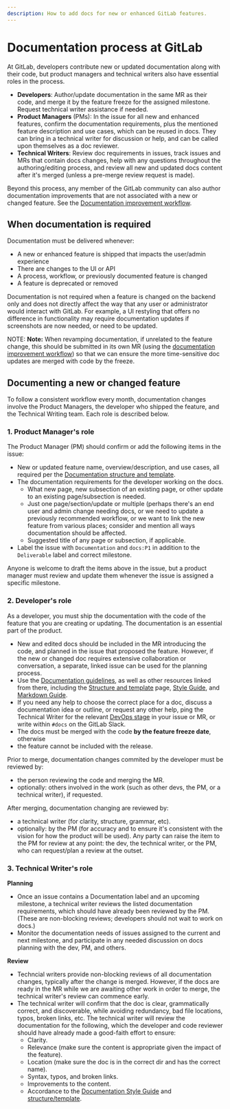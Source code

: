 ```yaml
---
description: How to add docs for new or enhanced GitLab features.
---
```


# Documentation process at GitLab

At GitLab, developers contribute new or updated documentation along with their code, but product managers and technical writers also have essential roles in the process.

- **Developers**: Author/update documentation in the same MR as their code, and
merge it by the feature freeze for the assigned milestone. Request technical writer
assistance if needed.
- **Product Managers** (PMs): In the issue for all new and enhanced features,
confirm the documentation requirements, plus the mentioned feature description
and use cases, which can be reused in docs. They can bring in a technical
writer for discussion or help, and can be called upon themselves as a doc reviewer.
- **Technical Writers**: Review doc requirements in issues, track issues and MRs
that contain docs changes, help with any questions throughout the authoring/editing process,
and review all new and updated docs content after it's merged (unless a pre-merge
review request is made).

Beyond this process, any member of the GitLab community can also author documentation
improvements that are not associated with a new or changed feature. See the [Documentation improvement workflow](improvement-workflow.md).

## When documentation is required

Documentation must be delivered whenever:

- A new or enhanced feature is shipped that impacts the user/admin experience
- There are changes to the UI or API
- A process, workflow, or previously documented feature is changed
- A feature is deprecated or removed

Documentation is not required when a feature is changed on the backend
only and does not directly affect the way that any user or
administrator would interact with GitLab. For example, a UI restyling that offers
no difference in functionality may require documentation updates if screenshots
are now needed, or need to be updated.

NOTE: **Note:**
When revamping documentation, if unrelated to the feature change, this should be submitted
in its own MR (using the [documentation improvement workflow](improvement-workflow.md))
so that we can ensure the more time-sensitive doc updates are merged with code by the freeze.

## Documenting a new or changed feature

To follow a consistent workflow every month, documentation changes
involve the Product Managers, the developer who shipped the feature,
and the Technical Writing team. Each role is described below.

### 1. Product Manager's role

The Product Manager (PM) should confirm or add the following items in the issue:

- New or updated feature name, overview/description, and use cases, all required per the [Documentation structure and template](structure.md).
- The documentation requirements for the developer working on the docs.
  - What new page, new subsection of an existing page, or other update to an existing page/subsection is needed.
  - Just one page/section/update or multiple (perhaps there's an end user and admin change needing docs, or we need to update a previously recommended workflow, or we want to link the new feature from various places; consider and mention all ways documentation should be affected.
  - Suggested title of any page or subsection, if applicable.
- Label the issue with `Documentation` and `docs:P1` in addition to the `Deliverable` label and correct milestone.

Anyone is welcome to draft the items above in the issue, but a product manager must review and update them whenever the issue is assigned a specific milestone. 

### 2. Developer's role

As a developer, you must ship the documentation with the code of the feature that
you are creating or updating. The documentation is an essential part of the product.

- New and edited docs should be included in the MR introducing the code, and planned
in the issue that proposed the feature. However, if the new or changed doc requires
extensive collaboration or conversation, a separate, linked issue can be used for the planning process.
- Use the [Documentation guidelines](index.md), as well as other resources linked from there,
including the [Structure and template](structure.md) page, [Style Guide](styleguide.md), and [Markdown Guide](https://about.gitlab.com/handbook/product/technical-writing/markdown-guide/). 
- If you need any help to choose the correct place for a doc, discuss a documentation
idea or outline, or request any other help, ping the Technical Writer for the relevant
[DevOps stage](https://about.gitlab.com/handbook/product/categories/#devops-stages)
in your issue or MR, or write within `#docs` on the GitLab Slack.
- The docs must be merged with the code **by the feature freeze date**, otherwise
- the feature cannot be included with the release.<!-- TODO: Policy/process for feature-flagged issues -->

Prior to merge, documentation changes commited by the developer must be reviewed by:
* the person reviewing the code and merging the MR.
* optionally: others involved in the work (such as other devs, the PM, or a technical writer), if requested.

After merging, documentation changing are reviewed by:
* a technical writer (for clarity, structure, grammar, etc).
* optionally: by the PM (for accuracy and to ensure it's consistent with the vision for how the product will be used).
Any party can raise the item to the PM for review at any point: the dev, the technical writer, or the PM, who can request/plan a review at the outset.

### 3. Technical Writer's role

**Planning**
- Once an issue contains a Documentation label and an upcoming milestone, a
technical writer reviews the listed documentation requirements, which should have
already been reviewed by the PM. (These are non-blocking reviews; developers should
not wait to work on docs.)
- Monitor the documentation needs of issues assigned to the current and next milestone,
and participate in any needed discussion on docs planning with the dev, PM, and others.

**Review**
- Techncial writers provide non-blocking reviews of all documentation changes,
typically after the change is merged. However, if the docs are ready in the MR while
we are awaiting other work in order to merge, the technical writer's review can commence early.
- The technical writer will confirm that the doc is clear, grammatically correct,
and discoverable, while avoiding redundancy, bad file locations, typos, broken links,
etc. The technical writer will review the documentation for the following, which
the developer and code reviewer should have already made a good-faith effort to ensure:
  - Clarity.
  - Relevance (make sure the content is appropriate given the impact of the feature).
  - Location (make sure the doc is in the correct dir and has the correct name).
  - Syntax, typos, and broken links.
  - Improvements to the content.
  - Accordance to the [Documentation Style Guide](styleguide.md) and [structure/template](stucture.md).
